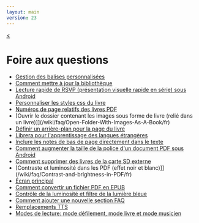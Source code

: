 ```yaml
---
layout: main
version: 23
---
```

[<](/wiki/fr)

# Foire aux questions

* [Gestion des balises personnalisées](/wiki/faq/custom-tags/fr)
* [Comment mettre à jour la bibliothèque](/wiki/faq/update-the-library/fr)
* [Lecture rapide de RSVP (présentation visuelle rapide en série) sous Android](/wiki/faq/Rapid-Serial-Visual-Presentation/fr)
* [Personnaliser les styles css du livre](/wiki/faq/customize-book-css-styles/fr)
* [Numéros de page relatifs des livres PDF](/wiki/faq/relative-page-numbers/fr)
* [Ouvrir le dossier contenant les images sous forme de livre (relié dans un livre)]](/wiki/faq/Open-Folder-With-Images-As-A-Book/fr)
* [Définir un arrière-plan pour la page du livre](/wiki/faq/how-to-set-page-background-image/fr)
* [Librera pour l'apprentissage des langues étrangères](/wiki/faq/librera-for-study-foreign-languages/fr)
* [Inclure les notes de bas de page directement dans le texte](/wiki/faq/include-footnotes-directly-in-the-text/fr)
* [Comment augmenter la taille de la police d'un document PDF sous Android](/wiki/faq/how-to-make-the-font-size-bigger-on-a-pdf/fr)
* [Comment supprimer des livres de la carte SD externe](/wiki/faq/how-to-delete-file-from-external-sd-card/fr)
* [Contraste et luminosité dans les PDF (effet noir et blanc)]](/wiki/faq/Contrast-and-brightness-in-PDF/fr)
* [Écran principal](/wiki/faq/main-app/fr)
* [Comment convertir un fichier PDF en EPUB](/wiki/faq/convert-pdf-to-epub/fr)
* [Contrôle de la luminosité et filtre de la lumière bleue](/wiki/faq/brightness-control-and-blue-light-filter/fr)
* [Comment ajouter une nouvelle section FAQ](/wiki/faq/how-to-add-new-faq-section/fr)
* [Remplacements TTS](/wiki/faq/tts-replacements/fr)
* [Modes de lecture: mode défilement, mode livre et mode musicien](/wiki/faq/reading-mode-vertical-book-musician/fr)
